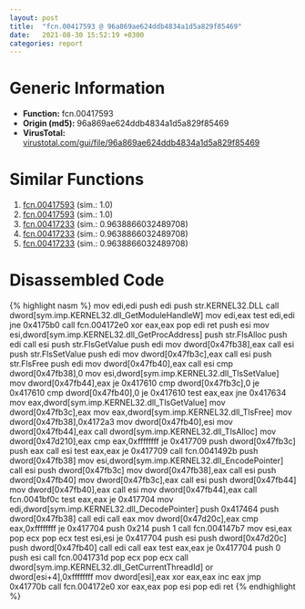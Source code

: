 ```yaml
---
layout: post
title:  "fcn.00417593 @ 96a869ae624ddb4834a1d5a829f85469"
date:   2021-08-30 15:52:19 +0300
categories: report
---
```


# Generic Information
- **Function:** fcn.00417593
- **Origin (md5):** 96a869ae624ddb4834a1d5a829f85469
- **VirusTotal:** [virustotal.com/gui/file/96a869ae624ddb4834a1d5a829f85469][virustotal_ref]



# Similar Functions

1. [fcn.00417593][similar_1_ref] (sim.: 1.0)
2. [fcn.00417593][similar_2_ref] (sim.: 1.0)
3. [fcn.00417233][similar_3_ref] (sim.: 0.9638866032489708)
4. [fcn.00417233][similar_4_ref] (sim.: 0.9638866032489708)
5. [fcn.00417233][similar_5_ref] (sim.: 0.9638866032489708)


# Disassembled Code

{% highlight nasm %}
mov edi,edi
push edi
push str.KERNEL32.DLL
call dword[sym.imp.KERNEL32.dll_GetModuleHandleW]
mov edi,eax
test edi,edi
jne 0x4175b0
call fcn.004172e0
xor eax,eax
pop edi
ret 
push esi
mov esi,dword[sym.imp.KERNEL32.dll_GetProcAddress]
push str.FlsAlloc
push edi
call esi
push str.FlsGetValue
push edi
mov dword[0x47fb38],eax
call esi
push str.FlsSetValue
push edi
mov dword[0x47fb3c],eax
call esi
push str.FlsFree
push edi
mov dword[0x47fb40],eax
call esi
cmp dword[0x47fb38],0
mov esi,dword[sym.imp.KERNEL32.dll_TlsSetValue]
mov dword[0x47fb44],eax
je 0x417610
cmp dword[0x47fb3c],0
je 0x417610
cmp dword[0x47fb40],0
je 0x417610
test eax,eax
jne 0x417634
mov eax,dword[sym.imp.KERNEL32.dll_TlsGetValue]
mov dword[0x47fb3c],eax
mov eax,dword[sym.imp.KERNEL32.dll_TlsFree]
mov dword[0x47fb38],0x4172a3
mov dword[0x47fb40],esi
mov dword[0x47fb44],eax
call dword[sym.imp.KERNEL32.dll_TlsAlloc]
mov dword[0x47d210],eax
cmp eax,0xffffffff
je 0x417709
push dword[0x47fb3c]
push eax
call esi
test eax,eax
je 0x417709
call fcn.0041492b
push dword[0x47fb38]
mov esi,dword[sym.imp.KERNEL32.dll_EncodePointer]
call esi
push dword[0x47fb3c]
mov dword[0x47fb38],eax
call esi
push dword[0x47fb40]
mov dword[0x47fb3c],eax
call esi
push dword[0x47fb44]
mov dword[0x47fb40],eax
call esi
mov dword[0x47fb44],eax
call fcn.0041bf0c
test eax,eax
je 0x417704
mov edi,dword[sym.imp.KERNEL32.dll_DecodePointer]
push 0x417464
push dword[0x47fb38]
call edi
call eax
mov dword[0x47d20c],eax
cmp eax,0xffffffff
je 0x417704
push 0x214
push 1
call fcn.004147b7
mov esi,eax
pop ecx
pop ecx
test esi,esi
je 0x417704
push esi
push dword[0x47d20c]
push dword[0x47fb40]
call edi
call eax
test eax,eax
je 0x417704
push 0
push esi
call fcn.0041731d
pop ecx
pop ecx
call dword[sym.imp.KERNEL32.dll_GetCurrentThreadId]
or dword[esi+4],0xffffffff
mov dword[esi],eax
xor eax,eax
inc eax
jmp 0x41770b
call fcn.004172e0
xor eax,eax
pop esi
pop edi
ret 
{% endhighlight %}


[similar_1_ref]: /report/fcn.00417593@505be53c36227b94e2fcc406f247f6e5
[similar_2_ref]: /report/fcn.00417593@c077742bdc6d4f2c0ca7d0e2a6a94acf
[similar_3_ref]: /report/fcn.00417233@44a756939733df3681808b122b91651f
[similar_4_ref]: /report/fcn.00417233@6e426bd8e348fab7a17ba317fb0f2d87
[similar_5_ref]: /report/fcn.00417233@c6d5547a6b11db0106596d8a93b709be
[virustotal_ref]: https://www.virustotal.com/gui/file/96a869ae624ddb4834a1d5a829f85469